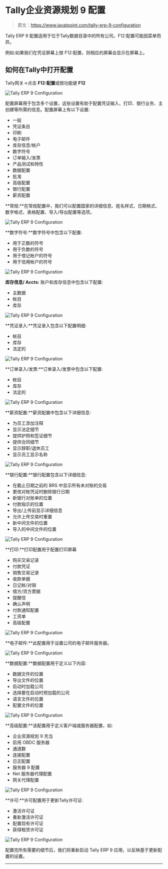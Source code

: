 # Tally企业资源规划 9 配置

> 原文：<https://www.javatpoint.com/tally-erp-9-configuration>

Tally ERP 9 配置适用于位于Tally数据目录中的所有公司。F12:配置可能因菜单而异。

例如:如果我们在凭证屏幕上按 F12:配置，则相应的屏幕会显示在屏幕上。

## 如何在Tally中打开配置

Tally网关→点击 **F12:配置**或按功能键 **F12**

![Tally ERP 9 Configuration](img/c3ca0af391deee18b9f47d88808cbec0.png)

配置屏幕用于包含多个设置，这些设置有助于配置凭证输入、打印、银行业务、主创建等所需的信息。配置屏幕上有以下设置:

*   一般
*   凭证条目
*   印刷
*   电子邮件
*   库存信息/帐户
*   数字符号
*   订单输入/发票
*   产品测试和特性
*   数据配置
*   批准
*   高级配置
*   银行配置
*   薪资配置

**常规:**在常规配置中，我们可以配置国家的详细信息、姓名样式、日期格式、数字格式、表格配置、导入/导出配置等选项。

![Tally ERP 9 Configuration](img/adc287b0d83e8017e1e80eebdfeee574.png)

**数字符号:**数字符号中包含以下配置:

*   用于正数的符号
*   用于负数的符号
*   用于借记帐户的符号
*   用于信用帐户的符号

![Tally ERP 9 Configuration](img/604f9e16d7c3bba408d483c58652fbce.png)

**库存信息/ Accts:** 账户和库存信息中包含以下配置:

*   主数据
*   帐目
*   库存

![Tally ERP 9 Configuration](img/aec8721f64dac2a9f02dc39e088c28e4.png)

**凭证录入:**凭证录入包含以下配置明细:

*   帐目
*   库存
*   法定的

![Tally ERP 9 Configuration](img/465f86852373ef2730948ee09962b506.png)

**订单录入/发票:**订单录入/发票中包含以下配置:

*   帐目
*   库存
*   法定的

![Tally ERP 9 Configuration](img/dc9b8667da2da95a20c0435d94764cb2.png)

**薪资配置:**薪资配置中包含以下详细信息:

*   为员工添加注释
*   显示法定细节
*   提供护照和签证细节
*   提供合同细节
*   显示辞职/退休员工
*   显示员工显示名称

![Tally ERP 9 Configuration](img/c8f6bb034853976fa148767e9f8d234c.png)

**银行配置:**银行配置包含以下详细信息:

*   在截止日期之前的 BRS 中显示所有未对账的交易
*   更改对账凭证时删除银行日期
*   新银行对账单的位置
*   付款指示的位置
*   导出/上传前显示详细信息
*   允许上传交易时重置
*   新中间文件的位置
*   导入的中间文件的位置

![Tally ERP 9 Configuration](img/e43f86b763cf167f0ea7e9282ab97544.png)

**打印:**打印配置用于配置打印屏幕

*   购买交易记录
*   付款凭证
*   销售交易记录
*   收款单据
*   日记帐/对销
*   借方/贷方票据
*   提醒信
*   确认声明
*   付款通知配置
*   工资单
*   高级配置

![Tally ERP 9 Configuration](img/92771e29add6ad923e8f58dc5c3a3cd5.png)

**电子邮件:**此配置用于设置公司的电子邮件服务器。

![Tally ERP 9 Configuration](img/91050ac1de0257cd6f42edf2ef5ecbc0.png)

**数据配置:**数据配置用于定义以下内容:

*   数据文件的位置
*   导出文件的位置
*   启动时加载公司
*   选择要在启动时预加载的公司
*   语言文件的位置
*   配置文件的位置

![Tally ERP 9 Configuration](img/e58e6a2bb777b94d01dee9ff840ec931.png)

**高级配置:**该配置用于定义客户端或服务器配置，如:

*   企业资源规划 9 充当
*   启用 OBDC 服务器
*   通道数
*   连接配置
*   日志配置
*   服务器 9 配置
*   Net 服务器代理配置
*   网关代理配置

![Tally ERP 9 Configuration](img/410232211084f20e16288f1d95da421b.png)

**许可:**许可配置用于更新Tally许可证:

*   激活许可证
*   重新激活许可证
*   配置现有许可证
*   获得租赁许可证

![Tally ERP 9 Configuration](img/df3f9ac265aea8797957c3db7ace96b7.png)

配置完所有需要的细节后，我们将重新启动 Tally ERP 9 应用，以反映基于更新配置的设置。

* * *